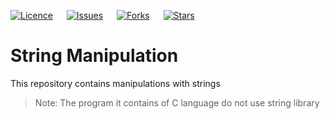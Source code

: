 [![Licence](https://img.shields.io/github/license/bishtanuj/stringManipulation?style=for-the-badge)](./LICENSE) &emsp; 
[![Issues](https://img.shields.io/github/issues/bishtanuj/stringManipulation?style=for-the-badge)](./ISSUES) &emsp;
[![Forks](https://img.shields.io/github/forks/bishtanuj/stringManipulation?style=for-the-badge)](./FORKS) &emsp;
[![Stars](https://img.shields.io/github/stars/bishtanuj/stringManipulaiton?style=for-the-badge)](./STARS)

# String Manipulation
This repository contains manipulations with strings <br> 

> Note: The program it contains of C language do not use string library
